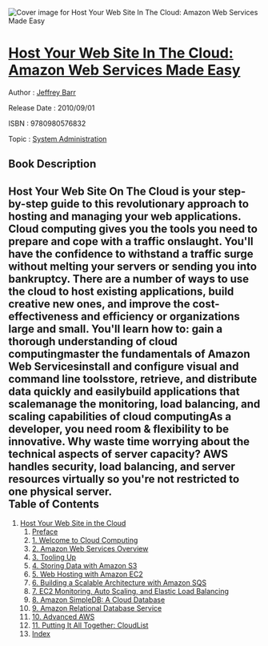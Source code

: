 ![Cover image for Host Your Web Site In The Cloud: Amazon Web Services Made Easy](https://imgdetail.ebookreading.net/cover/cover/system_admin/EB9780980576832.jpg)

[Host Your Web Site In The Cloud: Amazon Web Services Made Easy](https://ebookreading.net/view/book/Host+Your+Web+Site+In+The+Cloud%3A+Amazon+Web+Services+Made+Easy-EB9780980576832_1.html "Host Your Web Site In The Cloud: Amazon Web Services Made Easy")
====================================================================================================================

Author : [Jeffrey Barr](https://ebookreading.net/search/author/Jeffrey+Barr)

Release Date : 2010/09/01

ISBN : 9780980576832

Topic : [System Administration](https://ebookreading.net/search/category/system-administration)

Book Description
-----------------

Host Your Web Site On The Cloud is your step-by-step guide to this revolutionary approach to hosting and managing your web applications.
Cloud computing gives you the tools you need to prepare and cope with a traffic onslaught. You'll have the confidence to withstand a traffic surge without melting your servers or sending you into bankruptcy.
There are a number of ways to use the cloud to host existing applications, build creative new ones, and improve the cost-effectiveness and efficiency or organizations large and small.
You'll learn how to:
gain a thorough understanding of cloud computingmaster the fundamentals of Amazon Web Servicesinstall and configure visual and command line toolsstore, retrieve, and distribute data quickly and easilybuild applications that scalemanage the monitoring, load balancing, and scaling capabilities of cloud computingAs a developer, you need room &amp; flexibility to be innovative. Why waste time worrying about the technical aspects of server capacity? AWS handles security, load balancing, and server resources virtually so you're not restricted to one physical server.              
Table of Contents
-----------------

1. [Host Your Web Site in the Cloud](https://ebookreading.net/view/book/Host+Your+Web+Site+In+The+Cloud%3A+Amazon+Web+Services+Made+Easy-EB9780980576832_3.html)
    1. [Preface](https://ebookreading.net/view/book/Host+Your+Web+Site+In+The+Cloud%3A+Amazon+Web+Services+Made+Easy-EB9780980576832_4.html)
    1. [1. Welcome to Cloud Computing](https://ebookreading.net/view/book/Host+Your+Web+Site+In+The+Cloud%3A+Amazon+Web+Services+Made+Easy-EB9780980576832_5.html)
    1. [2. Amazon Web Services Overview](https://ebookreading.net/view/book/Host+Your+Web+Site+In+The+Cloud%3A+Amazon+Web+Services+Made+Easy-EB9780980576832_6.html)
    1. [3. Tooling Up](https://ebookreading.net/view/book/Host+Your+Web+Site+In+The+Cloud%3A+Amazon+Web+Services+Made+Easy-EB9780980576832_7.html)
    1. [4. Storing Data with Amazon S3](https://ebookreading.net/view/book/Host+Your+Web+Site+In+The+Cloud%3A+Amazon+Web+Services+Made+Easy-EB9780980576832_8.html)
    1. [5. Web Hosting with Amazon EC2](https://ebookreading.net/view/book/Host+Your+Web+Site+In+The+Cloud%3A+Amazon+Web+Services+Made+Easy-EB9780980576832_9.html)
    1. [6. Building a Scalable Architecture with Amazon SQS](https://ebookreading.net/view/book/Host+Your+Web+Site+In+The+Cloud%3A+Amazon+Web+Services+Made+Easy-EB9780980576832_10.html)
    1. [7. EC2 Monitoring, Auto Scaling, and Elastic Load Balancing](https://ebookreading.net/view/book/Host+Your+Web+Site+In+The+Cloud%3A+Amazon+Web+Services+Made+Easy-EB9780980576832_11.html)
    1. [8. Amazon SimpleDB: A Cloud Database](https://ebookreading.net/view/book/Host+Your+Web+Site+In+The+Cloud%3A+Amazon+Web+Services+Made+Easy-EB9780980576832_12.html)
    1. [9. Amazon Relational Database Service](https://ebookreading.net/view/book/Host+Your+Web+Site+In+The+Cloud%3A+Amazon+Web+Services+Made+Easy-EB9780980576832_13.html)
    1. [10. Advanced AWS](https://ebookreading.net/view/book/Host+Your+Web+Site+In+The+Cloud%3A+Amazon+Web+Services+Made+Easy-EB9780980576832_14.html)
    1. [11. Putting It All Together: CloudList](https://ebookreading.net/view/book/Host+Your+Web+Site+In+The+Cloud%3A+Amazon+Web+Services+Made+Easy-EB9780980576832_15.html)
    1. [Index](https://ebookreading.net/view/book/Host+Your+Web+Site+In+The+Cloud%3A+Amazon+Web+Services+Made+Easy-EB9780980576832_16.html)
